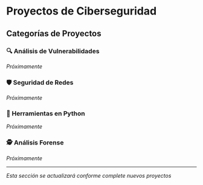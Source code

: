 # Proyectos de Ciberseguridad

## Categorías de Proyectos

### 🔍 Análisis de Vulnerabilidades
*Próximamente*

### 🛡️ Seguridad de Redes
*Próximamente*

### 🐍 Herramientas en Python
*Próximamente*

### 🕵️ Análisis Forense
*Próximamente*

---
*Esta sección se actualizará conforme complete nuevos proyectos*
